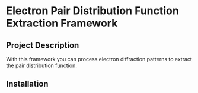 # Electron Pair Distribution Function Extraction Framework

## Project Description 
With this framework you can process electron diffraction patterns to extract the pair distribution function.

## Installation

<!-- add installation instructions -->
